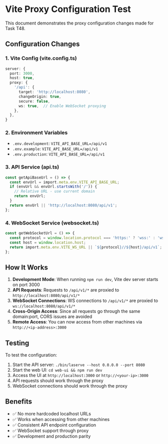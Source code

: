 # Vite Proxy Configuration Test

This document demonstrates the proxy configuration changes made for Task T48.

## Configuration Changes

### 1. Vite Config (vite.config.ts)
```typescript
server: {
  port: 3000,
  host: true,
  proxy: {
    '/api': {
      target: 'http://localhost:8080',
      changeOrigin: true,
      secure: false,
      ws: true,  // Enable WebSocket proxying
    },
  },
}
```

### 2. Environment Variables
- `.env.development`: `VITE_API_BASE_URL=/api/v1`
- `.env.example`: `VITE_API_BASE_URL=/api/v1`
- `.env.production`: `VITE_API_BASE_URL=/api/v1`

### 3. API Service (api.ts)
```typescript
const getApiBaseUrl = () => {
  const envUrl = import.meta.env.VITE_API_BASE_URL;
  if (envUrl && envUrl.startsWith('/')) {
    // Relative URL - use current domain
    return envUrl;
  }
  return envUrl || 'http://localhost:8080/api/v1';
};
```

### 4. WebSocket Service (websocket.ts)
```typescript
const getWebSocketUrl = () => {
  const protocol = window.location.protocol === 'https:' ? 'wss:' : 'ws:';
  const host = window.location.host;
  return import.meta.env.VITE_WS_URL || `${protocol}//${host}/api/v1`;
};
```

## How It Works

1. **Development Mode**: When running `npm run dev`, Vite dev server starts on port 3000
2. **API Requests**: Requests to `/api/v1/*` are proxied to `http://localhost:8080/api/v1/*`
3. **WebSocket Connections**: WS connections to `/api/v1/*` are proxied to `ws://localhost:8080/api/v1/*`
4. **Cross-Origin Access**: Since all requests go through the same domain:port, CORS issues are avoided
5. **Remote Access**: You can now access from other machines via `http://<ip-address>:3000`

## Testing

To test the configuration:

1. Start the API server: `./bin/laserve --host 0.0.0.0 --port 8080`
2. Start the web UI: `cd web-ui && npm run dev`
3. Access the UI at `http://localhost:3000` or `http://<your-ip>:3000`
4. API requests should work through the proxy
5. WebSocket connections should work through the proxy

## Benefits

- ✅ No more hardcoded localhost URLs
- ✅ Works when accessing from other machines
- ✅ Consistent API endpoint configuration
- ✅ WebSocket support through proxy
- ✅ Development and production parity